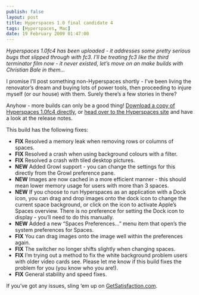 ```yaml
---
publish: false
layout: post
title: Hyperspaces 1.0 final candidate 4
tags: [Hyperspaces, Mac]
date: 19 February 2009 01:47:00
---
```


*Hyperspaces 1.0fc4 has been uploaded - it addresses some pretty serious bugs that slipped through with fc3. I’ll be treating fc3 like the third terminator film now - it never existed, let’s move on an make builds with Christian Bale in them…*

I promise I’ll post something non-Hyperspaces shortly - I’ve been living the renovator’s dream and buying lots of power tools, then proceeding to injure myself (or our house) with them. Surely there’s a few stories in there?

Anyhow - more builds can only be a good thing! [Download a copy of Hyperspaces 1.0fc4 directly][2], or [head over to the Hyperspaces site][3] and have a look at the release notes.

This build has the following fixes:

*   **FIX** Resolved a memory leak when removing rows or columns of spaces.
*   **FIX** Resolved a crash when using background colours with a filter.
*   **FIX** Resolved a crash with tiled desktop pictures.
*   **NEW** Added Growl support - you can change the settings for this directly from the Growl preference pane.
*   **NEW** Images are now cached in a more efficient manner - this should mean lower memory usage for users with more than 3 spaces.
*   **NEW** If you choose to run Hyperspaces as an application with a Dock icon, you can drag and drop images onto the dock icon to change the current space background, or click on the icon to activate Apple’s Spaces overview. There is no preference for setting the Dock icon to display - you’ll need to do this manually.
*   **NEW** Added a new “Spaces Preferences…” menu item that open’s the system preferences for Spaces.
*   **FIX** You can drag images onto the image well within the preferences again.
*   **FIX** The switcher no longer shifts slightly when changing spaces.
*   **FIX** I’m trying out a method to fix the white background problem users with older video cards see. Please let me know if this build fixes the problem for you (you know who you are!).
*   **FIX** General stability and speed fixes.

If you’ve got any issues, sling ‘em up on [GetSatisfaction.com][4].

 [2]: http://hyperspacesapp.com/files/Hyperspaces_640.zip
 [3]: http://hyperspacesapp.com/
 [4]: http://getsatisfaction.com/thecocoabots/products/thecocoabots_hyperspaces
